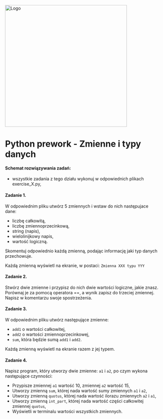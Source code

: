 <img alt="Logo" src="http://coderslab.pl/svg/logo-coderslab.svg" width="400">

#  Python prework - Zmienne i typy danych

#### Schemat rozwiązywania zadań:

* wszystkie zadania z tego działu wykonuj w odpowiednich plikach exercise_X.py,

#### Zadanie 1.

W odpowiednim pliku utwórz 5 zmiennych i wstaw do nich następujace dane:

* liczbę całkowitą,
* liczbę zmiennoprzecinkową,
* string (napis),
* wielolinijkowy napis,
* wartość logiczną.

Skomentuj odpowiednio każdą zmienną, podając informację jaki typ danych przechowuje.

Każdą zmienną wyświetl na ekranie, w postaci:
`Zmienna XXX typu YYY`


#### Zadanie 2.

Stwórz dwie zmienne i przypisz do nich dwie wartości logiczne, jakie znasz. Porównaj je za pomocą operatora ==, a 
wynik zapisz do trzeciej zmiennej. Napisz w komentarzu swoje spostrzeżenia.

#### Zadanie 3.

W odpowiednim pliku utwórz następujące zmienne:

* `add1` o wartości całkowitej,
* `add2` o wartości zmiennoprzecinkowej,
* `sum`, która będzie sumą `add1` i `add2`.

Każdą zmienną wyświetl na ekranie razem z jej typem.

#### Zadanie 4.

Napisz program, który utworzy dwie zmienne: `a1` i `a2`, po czym wykona następujące czynności:

* Przypisze zmiennej `a1` wartość 10, zmiennej `a2` wartość 15,
* Utworzy zmienną `sum`, której nada wartość sumy zmiennych `a1` i `a2`,
* Utworzy zmienną `quotus`, której nada wartość ilorazu zmiennych `a2` i `a1`,
* Utworzy zmienną `int_part`, której nada wartość części całkowitej zmiennej `quotus`,
* Wyświetli w terminalu wartości wszystkich zmiennych.
